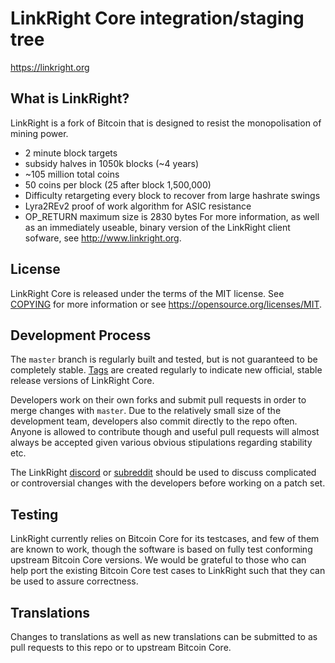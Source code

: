 LinkRight Core integration/staging tree
=====================================

https://linkright.org

What is LinkRight?
----------------

LinkRight is a fork of Bitcoin that is designed to resist the monopolisation of
mining power.
 - 2 minute block targets
 - subsidy halves in 1050k blocks (~4 years)
 - ~105 million total coins
 - 50 coins per block (25 after block 1,500,000)
 - Difficulty retargeting every block to recover from large hashrate swings
 - Lyra2REv2 proof of work algorithm for ASIC resistance
 - OP_RETURN maximum size is 2830 bytes
For more information, as well as an immediately useable, binary version of
the LinkRight client sofware, see http://www.linkright.org.

License
-------

LinkRight Core is released under the terms of the MIT license. See [COPYING](COPYING) for more
information or see https://opensource.org/licenses/MIT.

Development Process
-------------------

The `master` branch is regularly built and tested, but is not guaranteed to be
completely stable. [Tags](https://github.com/linkright/linkright/tags) are created
regularly to indicate new official, stable release versions of LinkRight Core.

Developers work on their own forks and submit pull requests in order to merge
changes with `master`. Due to the relatively small size of the development team,
developers also commit directly to the repo often. Anyone is allowed to contribute
though and useful pull requests will almost always be accepted given various
obvious stipulations regarding stability etc. 

The LinkRight [discord](https://discord.gg/Yb6EHNy) or [subreddit](https://reddit.com/r/linkright)
should be used to discuss complicated or controversial changes with the developers 
before working on a patch set.

Testing
-------

LinkRight currently relies on Bitcoin Core for its testcases, and few of them are
known to work, though the software is based on fully test conforming upstream 
Bitcoin Core versions. We would be grateful to those who can help port the existing
Bitcoin Core test cases to LinkRight such that they can be used to assure correctness.

Translations
------------

Changes to translations as well as new translations can be submitted to as pull
requests to this repo or to upstream Bitcoin Core.
